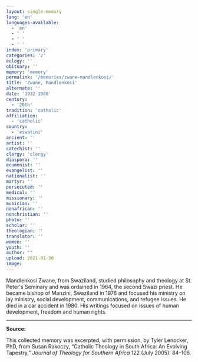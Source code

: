 ```yaml
---
layout: single-memory
lang: 'en'
languages-available:
  - 'en'
  - ' '
  - ' '
  - ' '
index: 'primary'
categories: 'z'
eulogy: ''
obituary: ''
memory: 'memory'
permalink: '/memories/zwane-mandlenkosi/'
title: 'Zwane, Mandlenkosi'
alternate: ''
date: '1932-1980'
century:
  - '20th'                  
tradition: 'catholic'                       
affiliation:
  - 'catholic'
country:
  - 'eswatini'
ancient: ''
artist: ''
catechist: ''
clergy: 'clergy'
diaspora: ''
ecumenist: ''
evangelist: ''
nationalist: ''
martyr: ''
persecuted: ''
medical: ''
missionary: ''
musician: ''
nonafrican: ''
nonchristian: ''
photo: ''
scholar: ''
theologian: ''
translator: ''
women: ''
youth: ''
author: ""
upload: 2021-01-30
image:
---
```

Mandlenkosi Zwane, from Swaziland, studied philosophy and theology at St. Peter's Seminary and was ordained in 1964, the second Swazi priest. He became bishop of Manzini, Swaziland in 1976 and focused his ministry on lay ministry, social development, communications, and refugee issues. He died in a car accident in 1980. His writings focused on issues of human development, freedom and human rights.


---

**Source:**

This collected memory was excerpted, with permission, by Tyler Lenocker, PhD, from Susan Rakoczy, “Catholic Theology in South Africa: An Evolving Tapestry,” *Journal of Theology for Southern Africa* 122 (July 2005): 84–106.
